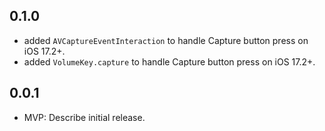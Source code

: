 ## 0.1.0
* added `AVCaptureEventInteraction` to handle Capture button press on iOS 17.2+.
* added `VolumeKey.capture` to handle Capture button press on iOS 17.2+.

## 0.0.1

* MVP: Describe initial release.
